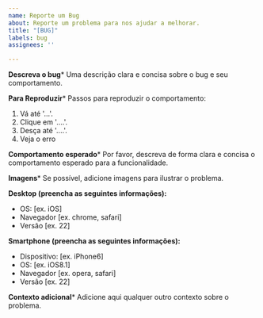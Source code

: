 ```yaml
---
name: Reporte um Bug
about: Reporte um problema para nos ajudar a melhorar.
title: "[BUG]"
labels: bug
assignees: ''

---
```


**Descreva o bug***
Uma descrição clara e concisa sobre o bug e seu comportamento.

**Para Reproduzir***
Passos para reproduzir o comportamento:
1. Vá até '...'.
2. Clique em '....'.
3. Desça até '....'.
4. Veja o erro

**Comportamento esperado***
Por favor, descreva de forma clara e concisa o comportamento esperado para a funcionalidade.

**Imagens***
Se possível, adicione imagens para ilustrar o problema.

**Desktop (preencha as seguintes informações):**
 - OS: [ex. iOS]
 - Navegador [ex. chrome, safari]
 - Versão [ex. 22]

**Smartphone (preencha as seguintes informações):**
 - Dispositivo: [ex. iPhone6]
 - OS: [ex. iOS8.1]
 - Navegador [ex. opera, safari]
 - Versão [ex. 22]

**Contexto adicional***
Adicione aqui qualquer outro contexto sobre o problema.
